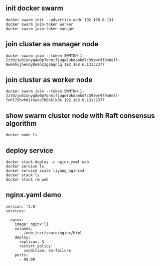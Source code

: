 ## init docker swarm
```
docker swarm init --advertise-addr 192.168.6.131
docker swarm join-token worker
docker swarm join-token manager
```
## join cluster as manager node
```
docker swarm join --token SWMTKN-1-2zt0zjw31onyg4w0p7qnmifjugw7ukdamkd7c39zwr9f9n0ell-9wk6hvjhendy0w9hz2go6qncq 192.168.6.131:2377
```
## join cluster as worker node
```
docker swarm join --token SWMTKN-1-2zt0zjw31onyg4w0p7qnmifjugw7ukdamkd7c39zwr9f9n0ell-7ohl75hvh0irxeko7b0kklk0k 192.168.6.131:2377
```
## show swarm cluster node with Raft consensus algorithm
```
docker node ls
```
## deploy service 
```
docker stack deploy -c nginx.yaml web
docker service ls
docker service scale liyang_nginx=4
docker stack ls
docker stack rm web
```
## nginx.yaml demo
```
version: '3.6'
services:

  nginx:
    image: nginx:li
    volumes:
      - /web:/usr/share/nginx/html
    deploy:
      replicas: 3
      restart_policy:
        condition: on-failure
    ports:
      - 80:80
```
